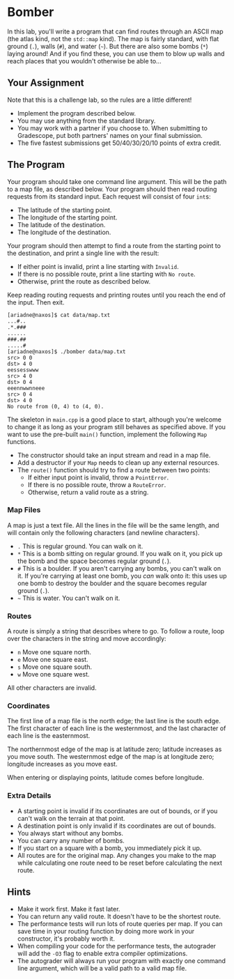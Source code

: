 # Bomber

In this lab,  you'll write a program  that can find routes  through an ASCII map
(the  atlas kind,  not the  `std::map` kind).  The map is fairly  standard, with
flat ground (`.`), walls (`#`), and water (`~`).  But  there are also some bombs
(`*`) laying around!  And if you find these,  you can use them  to blow up walls
and reach places that you wouldn't otherwise be able to...


## Your Assignment

Note that this is a challenge lab, so the rules are a little different!

- Implement the program described below.
- You may use anything from the standard library.
- You may work with a partner  if you choose to.  When submitting to Gradescope,
  put both partners' names on your final submission.
- The five fastest submissions get 50/40/30/20/10 points of extra credit.


## The Program

Your program should take  one command line argument.  This will be the path to a
map file,  as described below.  Your program  should then read  routing requests
from its standard input.  Each request will consist of four `int`s:

- The latitude of the starting point.
- The longitude of the starting point.
- The latitude of the destination.
- The longitude of the destination.

Your program should then attempt to find a route from the starting point to the
destination, and print a single line with the result:

- If either point is invalid, print a line starting with `Invalid`.
- If there is no possible route, print a line starting with `No route`.
- Otherwise, print the route as described below.

Keep reading routing requests and printing routes until you reach the end of the
input.  Then exit.

```
[ariadne@naxos]$ cat data/map.txt
...#..
.*.###
......
###.##
.....#
[ariadne@naxos]$ ./bomber data/map.txt
src> 0 0
dst> 4 0
eessesswww
src> 4 0
dst> 0 4
eeennwwnneee
src> 0 4
dst> 4 0
No route from (0, 4) to (4, 0).
```

The skeleton in `main.cpp` is a good place to start,  although you're welcome to
change it as long as your program still behaves as specified above.  If you want
to use the pre-built `main()` function, implement the following `Map` functions.

- The constructor should take an input stream and read in a map file.
- Add a destructor if your `Map` needs to clean up any external resources.
- The `route()` function should try to find a route between two points:
  - If either input point is invalid, throw a `PointError`.
  - If there is no possible route, throw a `RouteError`.
  - Otherwise, return a valid route as a string.


### Map Files

A map is just a text file.  All the lines in the file will be the same length,
and will contain only the following characters (and newline characters).

- `.`  This is regular ground.  You can walk on it.
- `*`  This is a bomb sitting on regular ground.  If you walk on it, you pick up
  the bomb and the space becomes regular ground (`.`).
- `#`  This is a boulder.  If you  aren't carrying any bombs,  you can't walk on
  it. If you're carrying at least one bomb, you _can_ walk onto it: this uses up
  one bomb to destroy the boulder and the square becomes regular ground (`.`).
- `~`  This is water.  You can't walk on it.

### Routes

A route is simply a string  that describes where to go.  To follow a route, loop
over the characters in the string and move accordingly:

- `n`  Move one square north.
- `e`  Move one square east.
- `s`  Move one square south.
- `w`  Move one square west.

All other characters are invalid.

### Coordinates

The first line of a map file is the north edge; the last line is the south edge.
The first character of each line  is the westernmost,  and the last character of
each line is the easternmost.

The northernmost edge of the map is at latitude zero;  latitude increases as you
move  south.  The westernmost  edge of the map  is at longitude zero;  longitude
increases as you move east.

When entering or displaying points, latitude comes before longitude.

### Extra Details

- A starting point is invalid if its coordinates are out of bounds, or if you
  can't walk on the terrain at that point.
- A destination point is only invalid if its coordinates are out of bounds.
- You always start without any bombs.
- You can carry any number of bombs.
- If you start on a square with a bomb, you immediately pick it up.
- All  routes are for the  original map.  Any changes  you make to the map while
  calculating one route need to be reset before calculating the next route.


## Hints

- Make it work first.  Make it fast later.
- You can return any valid route.  It doesn't have to be the shortest route.
- The performance tests will run lots of route queries per map.  If you can save
  time in your  routing function  by doing more work  in your constructor,  it's
  probably worth it.
- When compiling your code for the performance tests, the autograder will add
  the `-O3` flag to enable extra compiler optimizations.
- The autograder will always run your program with exactly one command line
  argument, which will be a valid path to a valid map file.
